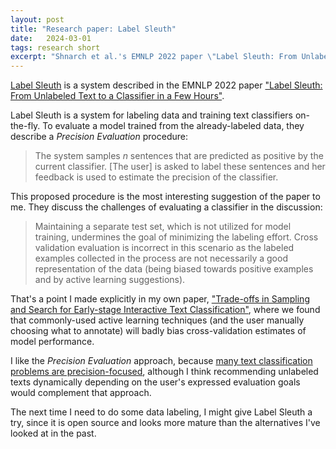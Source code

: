 ```yaml
---
layout: post
title: "Research paper: Label Sleuth"
date:   2024-03-01
tags: research short
excerpt: "Shnarch et al.'s EMNLP 2022 paper \"Label Sleuth: From Unlabeled Text to a Classifier in a Few Hours\""
---
```


[Label Sleuth](https://www.label-sleuth.org/) is a system described in the EMNLP 2022 paper ["Label Sleuth: From Unlabeled Text to a Classifier in a Few Hours"](https://aclanthology.org/2022.emnlp-demos.16/).

Label Sleuth is a system for labeling data and training text classifiers on-the-fly. To evaluate a model trained from the already-labeled data, they describe a _Precision Evaluation_ procedure:

>The system samples _n_ sentences that are predicted as positive by the current classifier. [The user] is asked to label these sentences and her feedback is used to estimate the precision of the classifier.

This proposed procedure is the most interesting suggestion of the paper to me. They discuss the challenges of evaluating a classifier in the discussion:

>Maintaining a separate test set, which is not utilized for model training, undermines the goal of minimizing the labeling effort. Cross validation evaluation is incorrect in this scenario as the labeled examples collected in the process are not necessarily a good representation of the data (being biased towards positive examples and by active learning suggestions).

That's a point I made explicitly in my own paper, ["Trade-offs in Sampling and Search for Early-stage Interactive Text Classification"](https://dl.acm.org/doi/10.1145/3490099.3511134), where we found that commonly-used active learning techniques (and the user manually choosing what to annotate) will badly bias cross-validation estimates of model performance.

I like the _Precision Evaluation_ approach, because [many text classification problems are precision-focused](https://zwlevonian.medium.com/how-would-you-deal-with-an-ambiguous-problem-data-science-interview-question-891638470572), although I think recommending unlabeled texts dynamically depending on the user's expressed evaluation goals would complement that approach.

The next time I need to do some data labeling, I might give Label Sleuth a try, since it is open source and looks more mature than the alternatives I've looked at in the past.
